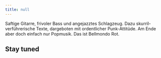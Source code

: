 ```yaml
---
title: null
---
```


<article class="post h-entry" itemscope itemtype="http://schema.org/BlogPosting" id="main" role="article" aria-label="Content">
  <div class="post-content e-content" itemprop="articleBody">
	<p>Saftige Gitarre, frivoler Bass und angejazztes Schlagzeug. Dazu skurril-verführerische Texte, dargeboten mit ordentlicher Punk-Attitüde. Am Ende aber doch einfach nur Popmusik. Das ist Bellmondo Rot.</p>
    <div class="post-link__heading">
        <h1 class="post-link__title">      
			Stay tuned
        </h1>
	</div>
  </div>
</article>
